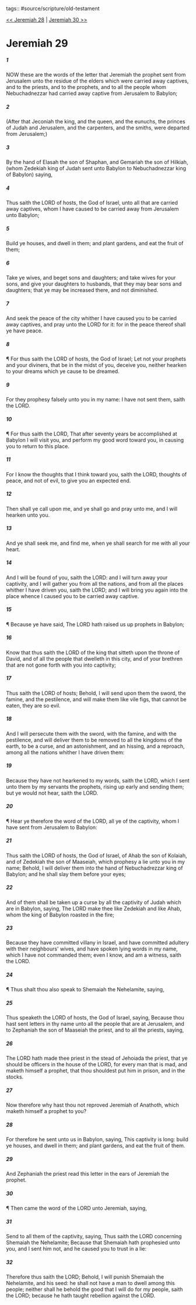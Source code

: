 tags:: #source/scripture/old-testament

[<< Jeremiah 28](old-testament/24_Jeremiah/Jeremiah_28.md) | [Jeremiah 30 >>](old-testament/24_Jeremiah/Jeremiah_30.md)

# Jeremiah 29

##### 1

NOW these are the words of the letter that Jeremiah the prophet sent from Jerusalem unto the residue of the elders which were carried away captives, and to the priests, and to the prophets, and to all the people whom Nebuchadnezzar had carried away captive from Jerusalem to Babylon;

##### 2

(After that Jeconiah the king, and the queen, and the eunuchs, the princes of Judah and Jerusalem, and the carpenters, and the smiths, were departed from Jerusalem;)

##### 3

By the hand of Elasah the son of Shaphan, and Gemariah the son of Hilkiah, (whom Zedekiah king of Judah sent unto Babylon to Nebuchadnezzar king of Babylon) saying,

##### 4

Thus saith the LORD of hosts, the God of Israel, unto all that are carried away captives, whom I have caused to be carried away from Jerusalem unto Babylon;

##### 5

Build ye houses, and dwell in them; and plant gardens, and eat the fruit of them;

##### 6

Take ye wives, and beget sons and daughters; and take wives for your sons, and give your daughters to husbands, that they may bear sons and daughters; that ye may be increased there, and not diminished.

##### 7

And seek the peace of the city whither I have caused you to be carried away captives, and pray unto the LORD for it: for in the peace thereof shall ye have peace.

##### 8

¶ For thus saith the LORD of hosts, the God of Israel; Let not your prophets and your diviners, that be in the midst of you, deceive you, neither hearken to your dreams which ye cause to be dreamed.

##### 9

For they prophesy falsely unto you in my name: I have not sent them, saith the LORD.

##### 10

¶ For thus saith the LORD, That after seventy years be accomplished at Babylon I will visit you, and perform my good word toward you, in causing you to return to this place.

##### 11

For I know the thoughts that I think toward you, saith the LORD, thoughts of peace, and not of evil, to give you an expected end.

##### 12

Then shall ye call upon me, and ye shall go and pray unto me, and I will hearken unto you.

##### 13

And ye shall seek me, and find me, when ye shall search for me with all your heart.

##### 14

And I will be found of you, saith the LORD: and I will turn away your captivity, and I will gather you from all the nations, and from all the places whither I have driven you, saith the LORD; and I will bring you again into the place whence I caused you to be carried away captive.

##### 15

¶ Because ye have said, The LORD hath raised us up prophets in Babylon;

##### 16

Know that thus saith the LORD of the king that sitteth upon the throne of David, and of all the people that dwelleth in this city, and of your brethren that are not gone forth with you into captivity;

##### 17

Thus saith the LORD of hosts; Behold, I will send upon them the sword, the famine, and the pestilence, and will make them like vile figs, that cannot be eaten, they are so evil.

##### 18

And I will persecute them with the sword, with the famine, and with the pestilence, and will deliver them to be removed to all the kingdoms of the earth, to be a curse, and an astonishment, and an hissing, and a reproach, among all the nations whither I have driven them:

##### 19

Because they have not hearkened to my words, saith the LORD, which I sent unto them by my servants the prophets, rising up early and sending them; but ye would not hear, saith the LORD.

##### 20

¶ Hear ye therefore the word of the LORD, all ye of the captivity, whom I have sent from Jerusalem to Babylon:

##### 21

Thus saith the LORD of hosts, the God of Israel, of Ahab the son of Kolaiah, and of Zedekiah the son of Maaseiah, which prophesy a lie unto you in my name; Behold, I will deliver them into the hand of Nebuchadrezzar king of Babylon; and he shall slay them before your eyes;

##### 22

And of them shall be taken up a curse by all the captivity of Judah which are in Babylon, saying, The LORD make thee like Zedekiah and like Ahab, whom the king of Babylon roasted in the fire;

##### 23

Because they have committed villany in Israel, and have committed adultery with their neighbours' wives, and have spoken lying words in my name, which I have not commanded them; even I know, and am a witness, saith the LORD.

##### 24

¶ Thus shalt thou also speak to Shemaiah the Nehelamite, saying,

##### 25

Thus speaketh the LORD of hosts, the God of Israel, saying, Because thou hast sent letters in thy name unto all the people that are at Jerusalem, and to Zephaniah the son of Maaseiah the priest, and to all the priests, saying,

##### 26

The LORD hath made thee priest in the stead of Jehoiada the priest, that ye should be officers in the house of the LORD, for every man that is mad, and maketh himself a prophet, that thou shouldest put him in prison, and in the stocks.

##### 27

Now therefore why hast thou not reproved Jeremiah of Anathoth, which maketh himself a prophet to you?

##### 28

For therefore he sent unto us in Babylon, saying, This captivity is long: build ye houses, and dwell in them; and plant gardens, and eat the fruit of them.

##### 29

And Zephaniah the priest read this letter in the ears of Jeremiah the prophet.

##### 30

¶ Then came the word of the LORD unto Jeremiah, saying,

##### 31

Send to all them of the captivity, saying, Thus saith the LORD concerning Shemaiah the Nehelamite; Because that Shemaiah hath prophesied unto you, and I sent him not, and he caused you to trust in a lie:

##### 32

Therefore thus saith the LORD; Behold, I will punish Shemaiah the Nehelamite, and his seed: he shall not have a man to dwell among this people; neither shall he behold the good that I will do for my people, saith the LORD; because he hath taught rebellion against the LORD.
